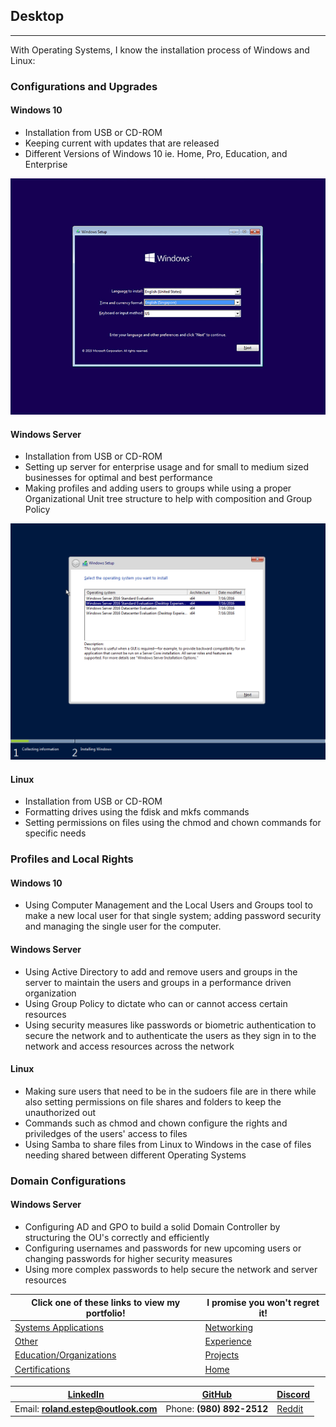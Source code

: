 ## Desktop
---------------

With Operating Systems, I know the installation process of Windows and Linux:

### Configurations and Upgrades
#### Windows 10
  * Installation from USB or CD-ROM
  * Keeping current with updates that are released
  * Different Versions of Windows 10 ie. Home, Pro, Education, and Enterprise

![Windows 10 Install Screen](windows10install.png)

#### Windows Server
  * Installation from USB or CD-ROM
  * Setting up server for enterprise usage and for small to medium sized businesses for optimal and best performance
  * Making profiles and adding users to groups while using a proper Organizational Unit tree structure to help with composition and Group Policy

![Windows Server 2016 Install Screen](windowsserverinstall.png)

#### Linux
  * Installation from USB or CD-ROM
  * Formatting drives using the fdisk and mkfs commands
  * Setting permissions on files using the chmod and chown commands for specific needs

### Profiles and Local Rights
#### Windows 10
  * Using Computer Management and the Local Users and Groups tool to make a new local user for that single system; adding password security and managing the single user for the computer.

#### Windows Server
  * Using Active Directory to add and remove users and groups in the server to maintain the users and groups in a performance driven organization
  * Using Group Policy to dictate who can or cannot access certain resources
  * Using security measures like passwords or biometric authentication to secure the network and to authenticate the users as they sign in to the network and access resources across the network

#### Linux
  * Making sure users that need to be in the sudoers file are in there while also setting permissions on file shares and folders to keep the unauthorized out
  * Commands such as chmod and chown configure the rights and priviledges of the users' access to files
  * Using Samba to share files from Linux to Windows in the case of files needing shared between different Operating Systems

### Domain Configurations
#### Windows Server
  * Configuring AD and GPO to build a solid Domain Controller by structuring the OU's correctly and efficiently
  * Configuring usernames and passwords for new upcoming users or changing passwords for higher security measures
  * Using more complex passwords to help secure the network and server resources



Click one of these links to view my portfolio! | I promise you won't regret it!
--------------------------------------------- | ---------------------------------------------------------------
[Systems Applications](../systems/systems.md) | [Networking](../networking/networking.md)
[Other](../other/other.md) | [Experience](../experience/experience.md)
[Education/Organizations](../education_organizations/education_organizations.md) | [Projects](../projects/projects.md)
[Certifications](../certifications/certifications.md) | [Home](..)

[LinkedIn](https://linkedin.com/in/roland-c-estep) | [GitHub](https://github.com/rcestep) | [Discord](https://discordhub.com/profile/532348150019522580)
-------------------------------------------------- | ------------------------------------ | ------------------------------------------------------------
Email: **roland.estep@outlook.com**                | Phone: **(980) 892-2512**             | [Reddit](https://reddit.com/user/rcmoonpie1)

